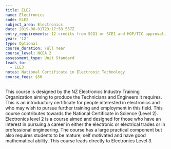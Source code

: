 ```yaml
---
title: ELE2
name: Electronics
code: ELE2
subject_area: Electronics
date: 2019-08-01T23:17:58.537Z
entry_requirements: 12 credits from SCG1 or SCE1 and HOF/TIC approval.
year: '12'
type: Optional
course_duration: Full Year
course_level: NCEA 2
assessment_type: Unit Standard
leads_to:
  - ELE3
notes: National Certificate in Electronic Technology
course_fees: $50
---
```

This course is designed by the NZ Electronics Industry Training Organization aiming to produce the Technicians and Engineers it requires. This is an introductory certificate for people interested in electronics and who may wish to pursue further training and employment in this field. This course contributes towards the National Certificate in Science (Level 2). Electronics level 2 is a course aimed and designed for those who have an interest in pursuing a career in either the electronic or electrical trades or in professional engineering. The course has a large practical component but also requires students to be mature, self motivated and have good mathematical ability. This course leads directly to Electronics Level 3.

